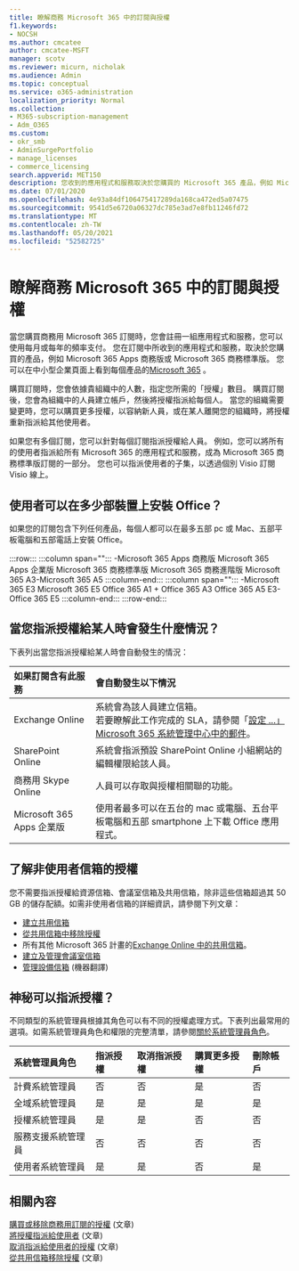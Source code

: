 ```yaml
---
title: 瞭解商務 Microsoft 365 中的訂閱與授權
f1.keywords:
- NOCSH
ms.author: cmcatee
author: cmcatee-MSFT
manager: scotv
ms.reviewer: micurn, nicholak
ms.audience: Admin
ms.topic: conceptual
ms.service: o365-administration
localization_priority: Normal
ms.collection:
- M365-subscription-management
- Adm_O365
ms.custom:
- okr_smb
- AdminSurgePortfolio
- manage_licenses
- commerce_licensing
search.appverid: MET150
description: 您收到的應用程式和服務取決於您購買的 Microsoft 365 產品，例如 Microsoft 365 Apps 商務版。
ms.date: 07/01/2020
ms.openlocfilehash: 4e93a84df106475417289da168ca472ed5a07475
ms.sourcegitcommit: 9541d5e6720a06327dc785e3ad7e8fb11246fd72
ms.translationtype: MT
ms.contentlocale: zh-TW
ms.lasthandoff: 05/20/2021
ms.locfileid: "52582725"
---
```

# <a name="understand-subscriptions-and-licenses-in-microsoft-365-for-business"></a>瞭解商務 Microsoft 365 中的訂閱與授權

當您購買商務用 Microsoft 365 訂閱時，您會註冊一組應用程式和服務，您可以使用每月或每年的頻率支付。 您在訂閱中所收到的應用程式和服務，取決於您購買的產品，例如 Microsoft 365 Apps 商務版或 Microsoft 365 商務標準版。 您可以在中小型企業頁面上看到每個產品的[Microsoft 365](https://products.office.com/compare-all-microsoft-office-products?&activetab=tab:primaryr1) 。

購買訂閱時，您會依據貴組織中的人數，指定您所需的「授權」數目。 購買訂閱後，您會為組織中的人員建立帳戶，然後將授權指派給每個人。 當您的組織需要變更時，您可以購買更多授權，以容納新人員，或在某人離開您的組織時，將授權重新指派給其他使用者。

如果您有多個訂閱，您可以針對每個訂閱指派授權給人員。 例如，您可以將所有的使用者指派給所有 Microsoft 365 的應用程式和服務，成為 Microsoft 365 商務標準版訂閱的一部分。 您也可以指派使用者的子集，以透過個別 Visio 訂閱 Visio 線上。

## <a name="how-many-devices-can-people-install-office-on"></a>使用者可以在多少部裝置上安裝 Office？

如果您的訂閱包含下列任何產品，每個人都可以在最多五部 pc 或 Mac、五部平板電腦和五部電話上安裝 Office。

:::row:::
   :::column span="":::
        -Microsoft 365 Apps 商務版 Microsoft 365 Apps 企業版 Microsoft 365 商務標準版 Microsoft 365 商務進階版 Microsoft 365 A3-Microsoft 365 A5
   :::column-end:::
   :::column span="":::
        -Microsoft 365 E3 Microsoft 365 E5 Office 365 A1 + Office 365 A3 Office 365 A5 E3-Office 365 E5
   :::column-end:::
:::row-end:::

## <a name="what-happens-when-you-assign-a-license-to-someone"></a>當您指派授權給某人時會發生什麼情況？

下表列出當您指派授權給某人時會自動發生的情況：
  
|**如果訂閱含有此服務**|**會自動發生以下情況**|
|:-----|:-----|
|Exchange Online  <br/> |系統會為該人員建立信箱。 <br/> 若要瞭解此工作完成的 SLA，請參閱「[設定 ...」Microsoft 365 系統管理中心中的郵件](https://support.microsoft.com/help/2635238/setting-up-messages-in-the-office-365-admin-center)。 |
|SharePoint Online  <br/> |系統會指派預設 SharePoint Online 小組網站的編輯權限給該人員。  <br/> |
|商務用 Skype Online  <br/> |人員可以存取與授權相關聯的功能。  <br/> |
|Microsoft 365 Apps 企業版  <br/> |使用者最多可以在五台的 mac 或電腦、五台平板電腦和五部 smartphone 上下載 Office 應用程式。  <br/> |

## <a name="understand-licenses-for-non-user-mailboxes"></a>了解非使用者信箱的授權

您不需要指派授權給資源信箱、會議室信箱及共用信箱，除非這些信箱超過其 50 GB 的儲存配額。如需非使用者信箱的詳細資訊，請參閱下列文章：
  
- [建立共用信箱](../../admin/email/create-a-shared-mailbox.md)
- [從共用信箱中移除授權](../../admin/email/remove-license-from-shared-mailbox.md)
- 所有其他 Microsoft 365 計畫的[Exchange Online 中的共用信箱](/exchange/collaboration-exo/shared-mailboxes)。
- [建立及管理會議室信箱](/exchange/recipients-in-exchange-online/manage-room-mailboxes)
- [管理設備信箱](/exchange/recipients-in-exchange-online/manage-equipment-mailboxes) (機器翻譯)

## <a name="who-can-assign-licenses"></a>神秘可以指派授權？

不同類型的系統管理員根據其角色可以有不同的授權處理方式。下表列出最常用的選項。如需系統管理員角色和權限的完整清單，請參閱[關於系統管理員角色](../../admin/add-users/about-admin-roles.md)。
  
|**系統管理員角色**|**指派授權**|**取消指派授權**|**購買更多授權**|**刪除帳戶**|
|:-----|:-----|:-----|:-----|:-----|
|計費系統管理員  <br/> |否  <br/> |否  <br/> |是  <br/> |否  <br/> |
|全域系統管理員  <br/> |是  <br/> |是  <br/> |是  <br/> |是  <br/> |
|授權系統管理員 <br/> |是 <br/>|是 <br/> |否 <br/> |否 <br/> |
|服務支援系統管理員  <br/> |否  <br/> |否  <br/> |否  <br/> |否  <br/> |
|使用者系統管理員  <br/> |是  <br/> |是  <br/> |否  <br/> |是  <br/> |

## <a name="related-content"></a>相關內容

[購買或移除商務用訂閱的授權](buy-licenses.md) (文章) \
[將授權指派給使用者](../../admin/manage/assign-licenses-to-users.md) (文章)\
[取消指派給使用者的授權](../../admin/manage/remove-licenses-from-users.md) (文章)\
[從共用信箱移除授權](../../admin/email/remove-license-from-shared-mailbox.md) (文章)
